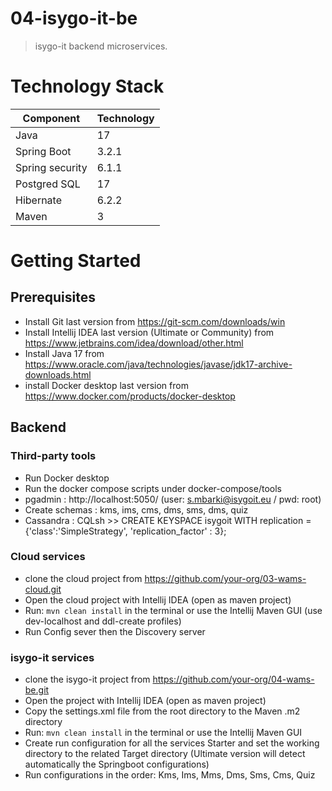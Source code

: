 # 04-isygo-it-be

> isygo-it backend microservices.

# Technology Stack

 Component       | Technology 
-----------------|------------
 Java            | 17         
 Spring Boot     | 3.2.1      
 Spring security | 6.1.1      
 Postgred SQL    | 17         
 Hibernate       | 6.2.2      
 Maven           | 3          

# Getting Started

## Prerequisites

- Install Git last version from https://git-scm.com/downloads/win
- Install Intellij IDEA last version (Ultimate or Community) from https://www.jetbrains.com/idea/download/other.html
- Install Java 17 from https://www.oracle.com/java/technologies/javase/jdk17-archive-downloads.html
- install Docker desktop last version from https://www.docker.com/products/docker-desktop

## Backend

### Third-party tools

- Run Docker desktop
- Run the docker compose scripts under docker-compose/tools
- pgadmin : http://localhost:5050/ (user: s.mbarki@isygoit.eu / pwd: root)
- Create schemas : kms, ims, cms, dms, sms, dms, quiz
- Cassandra : CQLsh >> CREATE KEYSPACE isygoit WITH replication = {'class':'SimpleStrategy', 'replication_factor' : 3};

### Cloud services

- clone the cloud project from https://github.com/your-org/03-wams-cloud.git
- Open the cloud project with Intellij IDEA (open as maven project)
- Run: `mvn clean install` in the terminal or use the Intellij Maven GUI (use dev-localhost and ddl-create profiles)
- Run Config sever then the Discovery server

### isygo-it services

- clone the isygo-it project from https://github.com/your-org/04-wams-be.git
- Open the project with Intellij IDEA (open as maven project)
- Copy the settings.xml file from the root directory to the Maven .m2 directory
- Run: `mvn clean install` in the terminal or use the Intellij Maven GUI
- Create run configuration for all the services Starter and set the working directory to the related Target directory
  (Ultimate version will detect automatically the Springboot configurations)
- Run configurations in the order: Kms, Ims, Mms, Dms, Sms, Cms, Quiz


